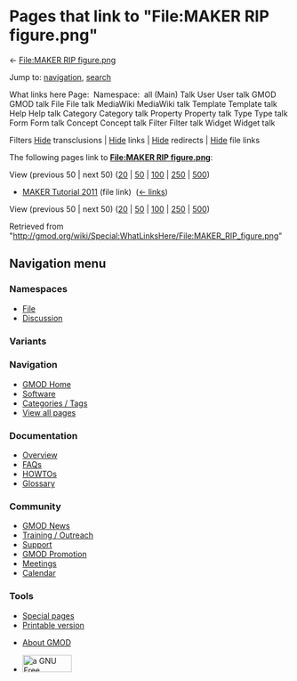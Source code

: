 <div id="mw-page-base" class="noprint">

</div>

<div id="mw-head-base" class="noprint">

</div>

<div id="content" class="mw-body" role="main">

<span id="top"></span>

<div id="mw-js-message" style="display:none;">

</div>



# <span dir="auto">Pages that link to "File:MAKER RIP figure.png"</span>

<div id="bodyContent">

<div id="contentSub">

← [File:MAKER RIP
figure.png](/wiki/File:MAKER_RIP_figure.png "File:MAKER RIP figure.png")

</div>

<div id="jump-to-nav" class="mw-jump">

Jump to: [navigation](#mw-navigation), [search](#p-search)

</div>

<div id="mw-content-text">

What links here Page:  Namespace:  all (Main) Talk User User talk GMOD
GMOD talk File File talk MediaWiki MediaWiki talk Template Template talk
Help Help talk Category Category talk Property Property talk Type Type
talk Form Form talk Concept Concept talk Filter Filter talk Widget
Widget talk

Filters
[Hide](/mediawiki/index.php?title=Special:WhatLinksHere/File:MAKER_RIP_figure.png&hidetrans=1 "Special:WhatLinksHere/File:MAKER RIP figure.png")
transclusions \|
[Hide](/mediawiki/index.php?title=Special:WhatLinksHere/File:MAKER_RIP_figure.png&hidelinks=1 "Special:WhatLinksHere/File:MAKER RIP figure.png")
links \|
[Hide](/mediawiki/index.php?title=Special:WhatLinksHere/File:MAKER_RIP_figure.png&hideredirs=1 "Special:WhatLinksHere/File:MAKER RIP figure.png")
redirects \|
[Hide](/mediawiki/index.php?title=Special:WhatLinksHere/File:MAKER_RIP_figure.png&hideimages=1 "Special:WhatLinksHere/File:MAKER RIP figure.png")
file links

The following pages link to **[File:MAKER RIP
figure.png](/wiki/File:MAKER_RIP_figure.png "File:MAKER RIP figure.png")**:

View (previous 50 \| next 50)
([20](/mediawiki/index.php?title=Special:WhatLinksHere/File:MAKER_RIP_figure.png&limit=20 "Special:WhatLinksHere/File:MAKER RIP figure.png")
\|
[50](/mediawiki/index.php?title=Special:WhatLinksHere/File:MAKER_RIP_figure.png&limit=50 "Special:WhatLinksHere/File:MAKER RIP figure.png")
\|
[100](/mediawiki/index.php?title=Special:WhatLinksHere/File:MAKER_RIP_figure.png&limit=100 "Special:WhatLinksHere/File:MAKER RIP figure.png")
\|
[250](/mediawiki/index.php?title=Special:WhatLinksHere/File:MAKER_RIP_figure.png&limit=250 "Special:WhatLinksHere/File:MAKER RIP figure.png")
\|
[500](/mediawiki/index.php?title=Special:WhatLinksHere/File:MAKER_RIP_figure.png&limit=500 "Special:WhatLinksHere/File:MAKER RIP figure.png"))

- [MAKER Tutorial 2011](/wiki/MAKER_Tutorial_2011 "MAKER Tutorial 2011")
  (file link) ‎ <span class="mw-whatlinkshere-tools">([←
  links](/mediawiki/index.php?title=Special:WhatLinksHere&target=MAKER+Tutorial+2011 "Special:WhatLinksHere"))</span>

View (previous 50 \| next 50)
([20](/mediawiki/index.php?title=Special:WhatLinksHere/File:MAKER_RIP_figure.png&limit=20 "Special:WhatLinksHere/File:MAKER RIP figure.png")
\|
[50](/mediawiki/index.php?title=Special:WhatLinksHere/File:MAKER_RIP_figure.png&limit=50 "Special:WhatLinksHere/File:MAKER RIP figure.png")
\|
[100](/mediawiki/index.php?title=Special:WhatLinksHere/File:MAKER_RIP_figure.png&limit=100 "Special:WhatLinksHere/File:MAKER RIP figure.png")
\|
[250](/mediawiki/index.php?title=Special:WhatLinksHere/File:MAKER_RIP_figure.png&limit=250 "Special:WhatLinksHere/File:MAKER RIP figure.png")
\|
[500](/mediawiki/index.php?title=Special:WhatLinksHere/File:MAKER_RIP_figure.png&limit=500 "Special:WhatLinksHere/File:MAKER RIP figure.png"))

</div>

<div class="printfooter">

Retrieved from
"<http://gmod.org/wiki/Special:WhatLinksHere/File:MAKER_RIP_figure.png>"

</div>

<div id="catlinks" class="catlinks catlinks-allhidden">

</div>

<div class="visualClear">

</div>

</div>

</div>

<div id="mw-navigation">

## Navigation menu

<div id="mw-head">



<div id="left-navigation">

<div id="p-namespaces" class="vectorTabs" role="navigation"
aria-labelledby="p-namespaces-label">

### Namespaces

- <span id="ca-nstab-image"><a href="/wiki/File:MAKER_RIP_figure.png" accesskey="c"
  title="View the file page [c]">File</a></span>
- <span id="ca-talk"><a
  href="/mediawiki/index.php?title=File_talk:MAKER_RIP_figure.png&amp;action=edit&amp;redlink=1"
  accesskey="t"
  title="Discussion about the content page [t]">Discussion</a></span>

</div>

<div id="p-variants" class="vectorMenu emptyPortlet" role="navigation"
aria-labelledby="p-variants-label">

### 

### Variants[](#)

<div class="menu">

</div>

</div>

</div>

<div id="right-navigation">





</div>



</div>

</div>

</div>

<div id="mw-panel">

<div id="p-logo" role="banner">

<a href="/wiki/Main_Page"
style="background-image: url(http://gmod.org/images/GMOD-cogs.png);"
title="Visit the main page"></a>

</div>

<div id="p-Navigation" class="portal" role="navigation"
aria-labelledby="p-Navigation-label">

### Navigation

<div class="body">

- <span id="n-GMOD-Home">[GMOD Home](/wiki/Main_Page)</span>
- <span id="n-Software">[Software](/wiki/GMOD_Components)</span>
- <span id="n-Categories-.2F-Tags">[Categories /
  Tags](/wiki/Categories)</span>
- <span id="n-View-all-pages">[View all
  pages](/wiki/Special:AllPages)</span>

</div>

</div>

<div id="p-Documentation" class="portal" role="navigation"
aria-labelledby="p-Documentation-label">

### Documentation

<div class="body">

- <span id="n-Overview">[Overview](/wiki/Overview)</span>
- <span id="n-FAQs">[FAQs](/wiki/Category:FAQ)</span>
- <span id="n-HOWTOs">[HOWTOs](/wiki/Category:HOWTO)</span>
- <span id="n-Glossary">[Glossary](/wiki/Glossary)</span>

</div>

</div>

<div id="p-Community" class="portal" role="navigation"
aria-labelledby="p-Community-label">

### Community

<div class="body">

- <span id="n-GMOD-News">[GMOD News](/wiki/GMOD_News)</span>
- <span id="n-Training-.2F-Outreach">[Training /
  Outreach](/wiki/Training_and_Outreach)</span>
- <span id="n-Support">[Support](/wiki/Support)</span>
- <span id="n-GMOD-Promotion">[GMOD
  Promotion](/wiki/GMOD_Promotion)</span>
- <span id="n-Meetings">[Meetings](/wiki/Meetings)</span>
- <span id="n-Calendar">[Calendar](/wiki/Calendar)</span>

</div>

</div>

<div id="p-tb" class="portal" role="navigation"
aria-labelledby="p-tb-label">

### Tools

<div class="body">

- <span id="t-specialpages"><a href="/wiki/Special:SpecialPages" accesskey="q"
  title="A list of all special pages [q]">Special pages</a></span>
- <span id="t-print"><a
  href="/mediawiki/index.php?title=Special:WhatLinksHere/File:MAKER_RIP_figure.png&amp;printable=yes"
  rel="alternate" accesskey="p"
  title="Printable version of this page [p]">Printable version</a></span>

</div>

</div>

</div>

</div>

<div id="footer" role="contentinfo">

- <span id="footer-places-about">[About
  GMOD](/wiki/GMOD:About "GMOD:About")</span>

<!-- -->

- <span id="footer-copyrightico">[<img src="http://www.gnu.org/graphics/gfdl-logo-small.png" width="88"
  height="31" alt="a GNU Free Documentation License" />](http://www.gnu.org/licenses/fdl-1.3.html)</span>


<div style="clear:both">

</div>

</div>
